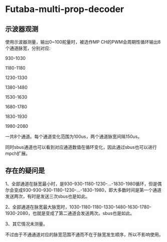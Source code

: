 # Futaba-multi-prop-decoder
## 示波器观测
   使用示波器测量，输出0~100舵量时，被选作MP CH的PWM会周期性循环输出8个通道脉宽，分别对应:
 
930-1030

1180-1180

1230-1330

1380-1480

1530-1630

1680-1780

1830-1930

1980-2080

一共8个通道。每个通道变化范围为100us，两个通道脉宽间隔150us。

同时sbus通道也可以看到对应通道数值在循环变化，因此通过sbus也可以进行mpch扩展。

## 存在的疑问是

1、全部通道在脉宽最小时，是930-930-1180-1230-...-1830-1980循环，但是偶尔会变成930-930-930-1180-1230-...-1830-1980，即大多数时间是第一个通道发送两次，有时是发送三次sbus也是如此。

2、全部通道在脉宽最大脉宽时，1030-1180-1180-1330-1480-1630-1780-1930-2080，也就是变成了第二通道会发送两次。sbus也是如此。

3、其它情况未测量。

不过由于不通通道对应的脉宽范围不通而不在于脉宽发生顺序，所以不影响使用。

